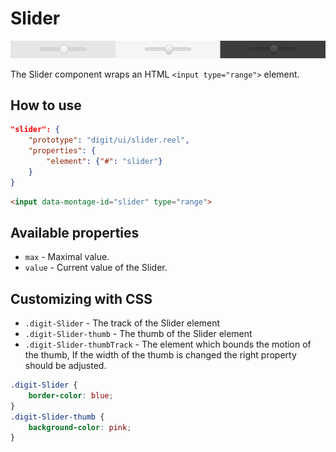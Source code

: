 # Slider

![Slider](screenshot.png)

The Slider component wraps an HTML `<input type="range">` element.

## How to use

```json
"slider": {
    "prototype": "digit/ui/slider.reel",
    "properties": {
        "element": {"#": "slider"}
    }
}
```

```html
<input data-montage-id="slider" type="range">
```


## Available properties

* `max` - Maximal value.
* `value` - Current value of the Slider.



## Customizing with CSS

* `.digit-Slider` - The track of the Slider element
* `.digit-Slider-thumb` - The thumb of the Slider element
* `.digit-Slider-thumbTrack` - The element which bounds the motion of the thumb, If the width of the thumb is changed the right property should be adjusted.

```css
.digit-Slider {
    border-color: blue;
}
.digit-Slider-thumb {
    background-color: pink;
}
```